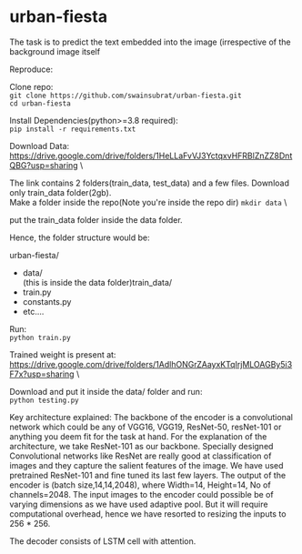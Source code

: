 # urban-fiesta
The task is to predict the text embedded into the image (irrespective of the background image itself

Reproduce:

Clone repo: \
`git clone https://github.com/swainsubrat/urban-fiesta.git` \
`cd urban-fiesta`

Install Dependencies(python>=3.8 required): \
`pip install -r requirements.txt`

Download Data: \
https://drive.google.com/drive/folders/1HeLLaFvVJ3YctqxvHFRBlZnZZ8DntQBG?usp=sharing \

The link contains 2 folders(train_data, test_data) and a few files. Download only train_data folder(2gb). \
Make a folder inside the repo(Note you're inside the repo dir)
`mkdir data` \

put the train_data folder inside the data folder.

Hence, the folder structure would be:

urban-fiesta/
  - data/ \
       (this is inside the data folder)train_data/
  -  train.py
  -  constants.py
  -  etc....

Run:\
`python train.py`

Trained weight is present at: \
https://drive.google.com/drive/folders/1AdlhONGrZAayxKTqIrjMLOAGBy5i3F7x?usp=sharing \

Download and put it inside the data/ folder and run:\
`python testing.py`

Key architecture explained:
The backbone of the encoder is a convolutional network which could be any of VGG16, VGG19, ResNet-50, resNet-101 or anything you deem fit for the task at hand. For the explanation of the architecture, we take ResNet-101 as our backbone. Specially designed Convolutional networks like ResNet are really good at classification of images and they capture the salient features of the image. We have used pretrained ResNet-101 and fine tuned its last few layers. The output of the encoder is (batch size,14,14,2048), where Width=14, Height=14, No of channels=2048. The input images to the encoder could possible be of varying dimensions as we have used adaptive pool. But it will require computational overhead, hence we have resorted to resizing the inputs to 256 * 256.

The decoder consists of LSTM cell with attention. 

